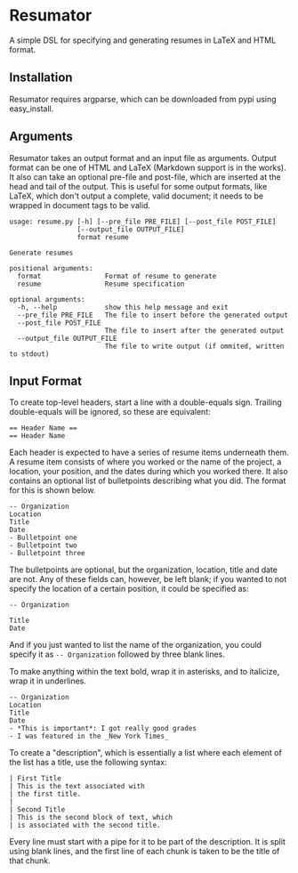 Resumator
=========

A simple DSL for specifying and generating resumes in LaTeX and HTML format.

Installation
------------
Resumator requires argparse, which can be downloaded from pypi using
easy\_install.

Arguments
---------

Resumator takes an output format and an input file as arguments. Output format
can be one of HTML and LaTeX (Markdown support is in the works). It also can
take an optional pre-file and post-file, which are inserted at the head and tail
of the output. This is useful for some output formats, like LaTeX, which don't
output a complete, valid document; it needs to be wrapped in document tags to be
valid.

    usage: resume.py [-h] [--pre_file PRE_FILE] [--post_file POST_FILE]
                     [--output_file OUTPUT_FILE]
                     format resume

    Generate resumes

    positional arguments:
      format                Format of resume to generate
      resume                Resume specification

    optional arguments:
      -h, --help            show this help message and exit
      --pre_file PRE_FILE   The file to insert before the generated output
      --post_file POST_FILE
                            The file to insert after the generated output
      --output_file OUTPUT_FILE
                            The file to write output (if ommited, written to stdout)

Input Format
------------

To create top-level headers, start a line with a double-equals sign. Trailing
double-equals will be ignored, so these are equivalent:

    == Header Name ==
    == Header Name

Each header is expected to have a series of resume items underneath them. A
resume item consists of where you worked or the name of the project, a location,
your position, and the dates during which you worked there. It also contains an
optional list of bulletpoints describing what you did. The format for this is
shown below.

    -- Organization
    Location
    Title
    Date
    - Bulletpoint one
    - Bulletpoint two
    - Bulletpoint three

The bulletpoints are optional, but the organization, location, title and date
are not. Any of these fields can, however, be left blank; if you wanted to not
specify the location of a certain position, it could be specified as:

    -- Organization

    Title
    Date

And if you just wanted to list the name of the organization, you could specify
it as `-- Organization` followed by three blank lines.

To make anything within the text bold, wrap it in asterisks, and to italicize,
wrap it in underlines.

    -- Organization
    Location
    Title
    Date
    - *This is important*: I got really good grades
    - I was featured in the _New York Times_

To create a "description", which is essentially a list where each element of the
list has a title, use the following syntax:

    | First Title
    | This is the text associated with
    | the first title.
    |
    | Second Title
    | This is the second block of text, which
    | is associated with the second title.

Every line must start with a pipe for it to be part of the description. It is
split using blank lines, and the first line of each chunk is taken to be the
title of that chunk.
